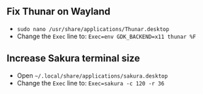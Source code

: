 ## Fix Thunar on Wayland
- ```sudo nano /usr/share/applications/Thunar.desktop```
- Change the `Exec` line to: ```Exec=env GDK_BACKEND=x11 thunar %F```

## Increase Sakura terminal size
- Open `~/.local/share/applications/sakura.desktop`
- Change the `Exec` line to: ```Exec=sakura -c 120 -r 36```
